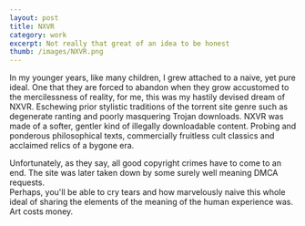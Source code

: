 ```yaml
---
layout: post
title: NXVR 
category: work
excerpt: Not really that great of an idea to be honest 
thumb: /images/NXVR.png
---
```


<div class="txt">
<p id="text">In my younger years, like many children, I grew attached to a
naive, yet pure ideal. One that they are forced to abandon when they grow
accustomed to the mercilessness of reality, for me, this was my hastily
devised dream of NXVR. Eschewing prior stylistic traditions of the torrent
site genre such as degenerate ranting and poorly masquering Trojan downloads.
NXVR was made of a softer, gentler kind of illegally downloadable content.
Probing and ponderous philosophical texts, commercially fruitless cult classics
and acclaimed relics of a bygone era.
</p>

<p id="text">
Unfortunately, as they say, all good copyright crimes have to come to an end.
The site was later taken down by some surely well meaning DMCA requests. <br>
Perhaps, you'll be able to cry tears and how marvelously naive this whole ideal
of sharing the elements of the meaning of the human experience was. Art costs
money.
</p>
</div>
